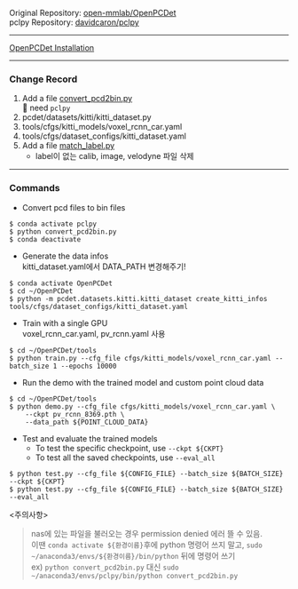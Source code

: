 Original Repository: [open-mmlab/OpenPCDet](https://github.com/open-mmlab/OpenPCDet) <br>
pclpy Repository: [davidcaron/pclpy](https://github.com/davidcaron/pclpy)

---

[OpenPCDet Installation](https://velog.io/@bbirong/OpenPCDet-%ED%99%98%EA%B2%BD%EC%84%B8%ED%8C%85)

---

### Change Record

1. Add a file [convert_pcd2bin.py](https://github.com/minha62/OpenPCDet/blob/master/convert_pcd2bin.py) <br>
  📌 need `pclpy`
2. pcdet/datasets/kitti/kitti_dataset.py
3. tools/cfgs/kitti_models/voxel_rcnn_car.yaml
4. tools/cfgs/dataset_configs/kitti_dataset.yaml
5. Add a file [match_label.py](https://github.com/minha62/OpenPCDet/blob/master/match_label.py)
   - label이 없는 calib, image, velodyne 파일 삭제

---

### Commands

- Convert pcd files to bin files
```
$ conda activate pclpy
$ python convert_pcd2bin.py
$ conda deactivate
```

- Generate the data infos <br>
kitti_dataset.yaml에서 DATA_PATH 변경해주기!
```
$ conda activate OpenPCDet
$ cd ~/OpenPCDet
$ python -m pcdet.datasets.kitti.kitti_dataset create_kitti_infos tools/cfgs/dataset_configs/kitti_dataset.yaml
```

- Train with a single GPU <br>
voxel_rcnn_car.yaml, pv_rcnn.yaml 사용 <br> 
```
$ cd ~/OpenPCDet/tools
$ python train.py --cfg_file cfgs/kitti_models/voxel_rcnn_car.yaml --batch_size 1 --epochs 10000 
```

- Run the demo with the trained model and custom point cloud data
```
$ cd ~/OpenPCDet/tools
$ python demo.py --cfg_file cfgs/kitti_models/voxel_rcnn_car.yaml \
    --ckpt pv_rcnn_8369.pth \
    --data_path ${POINT_CLOUD_DATA}
```

- Test and evaluate the trained models
   - To test the specific checkpoint, use `--ckpt ${CKPT}`
   - To test all the saved checkpoints, use `--eval_all`
```
$ python test.py --cfg_file ${CONFIG_FILE} --batch_size ${BATCH_SIZE} --ckpt ${CKPT}
$ python test.py --cfg_file ${CONFIG_FILE} --batch_size ${BATCH_SIZE} --eval_all
```



<주의사항>
> nas에 있는 파일을 불러오는 경우 permission denied 에러 뜰 수 있음. <br>
> 이땐 `conda activate ${환경이름}`후에 python 명령어 쓰지 말고, `sudo ~/anaconda3/envs/${환경이름}/bin/python` 뒤에 명령어 쓰기 <br>
> ex) `python convert_pcd2bin.py` 대신 `sudo ~/anaconda3/envs/pclpy/bin/python convert_pcd2bin.py`

